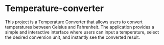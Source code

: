 # Temperature-converter
This project is a Temperature Converter that allows users to convert temperatures between Celsius and Fahrenheit. The application provides a simple and interactive interface where users can input a temperature, select the desired conversion unit, and instantly see the converted result.
